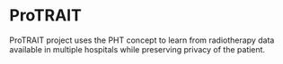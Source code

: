 # ProTRAIT
ProTRAIT project uses the PHT concept to learn from radiotherapy data available in multiple hospitals while preserving privacy of the patient.
